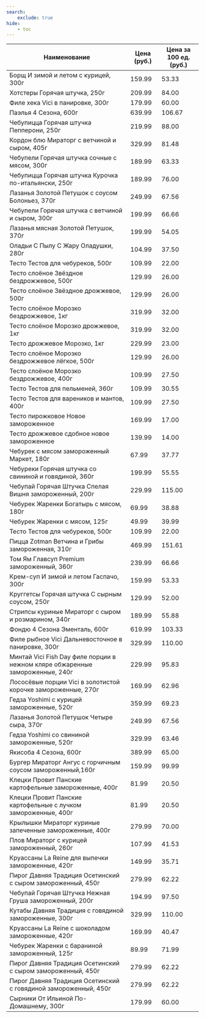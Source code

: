```yaml
---
search:
    exclude: true
hide:
    - toc
---
```


| Наименование | Цена (руб.) | Цена за 100 ед. (руб.) |
| -- | -- | -- |
| Борщ И зимой и летом с курицей, 300г | 159.99 | 53.33 |
| Хотстеры Горячая штучка, 250г | 209.99 | 84.00 |
| Филе хека Vici в панировке, 300г | 179.99 | 60.00 |
| Паэлья 4 Сезона, 600г | 639.99 | 106.67 |
| Чебупицца Горячая штучка Пепперони, 250г | 219.99 | 88.00 |
| Кордон блю Мираторг с ветчиной и сыром, 405г | 329.99 | 81.48 |
| Чебупели Горячая штучка сочные с мясом, 300г | 189.99 | 63.33 |
| Чебупицца Горячая штучка Курочка по-итальянски, 250г | 189.99 | 76.00 |
| Лазанья Золотой Петушок с соусом Болоньез, 370г | 249.99 | 67.56 |
| Чебупели Горячая штучка с ветчиной и сыром, 300г | 199.99 | 66.66 |
| Лазанья мясная Золотой Петушок, 370г | 199.99 | 54.05 |
| Оладьи С Пылу С Жару Оладушки, 280г | 104.99 | 37.50 |
| Тесто Тестов для чебуреков, 500г | 109.99 | 22.00 |
| Тесто слоёное Звёздное бездрожжевое, 500г | 129.99 | 26.00 |
| Тесто слоёное Звёздное дрожжевое, 500г | 129.99 | 26.00 |
| Тесто слоёное Морозко бездрожжевое, 1кг | 319.99 | 32.00 |
| Тесто слоёное Морозко дрожжевое, 1кг | 319.99 | 32.00 |
| Тесто дрожжевое Морозко, 1кг | 229.99 | 23.00 |
| Тесто слоёное Морозко бездрожжевое лёгкое, 500г | 129.99 | 26.00 |
| Тесто слоёное Морозко бездрожжевое, 400г | 109.99 | 27.50 |
| Тесто Тестов для пельменей, 360г | 109.99 | 30.55 |
| Тесто Тестов для вареников и мантов, 400г | 109.99 | 27.50 |
| Тесто пирожковое Новое замороженное | 169.99 | 17.00 |
| Тесто дрожжевое сдобное новое замороженное | 139.99 | 14.00 |
| Чебурек с мясом замороженный Маркет, 180г | 67.99 | 37.77 |
| Чебуреки Горячая штучка со свининой и говядиной, 360г | 199.99 | 55.55 |
| Чебупай Горячая Штучка Спелая Вишня замороженный, 200г | 229.99 | 115.00 |
| Чебурек Жаренки Богатырь с мясом, 180г | 69.99 | 38.88 |
| Чебурек Жаренки с мясом, 125г | 49.99 | 39.99 |
| Тесто Тестов для чебуреков, 500г | 109.99 | 22.00 |
| Пицца Zotman Ветчина и Грибы замороженная, 310г | 469.99 | 151.61 |
| Том Ям Главсуп Premium замороженный, 360г | 239.99 | 66.66 |
| Крем-суп И зимой и летом Гаспачо, 300г | 159.99 | 53.33 |
| Круггетсы Горячая штучка С сырным соусом, 250г | 129.99 | 52.00 |
| Стрипсы куриные Мираторг с сыром и розмарином, 340г | 189.99 | 55.88 |
| Фондю 4 Сезона Эменталь, 600г | 619.99 | 103.33 |
| Филе рыбное Vici Дальневосточное в панировке, 300г | 329.99 | 110.00 |
| Минтай Vici Fish Day филе порции в нежном кляре обжаренные замороженные, 240г | 229.99 | 95.83 |
| Лососёвые порции Vici в золотистой корочке замороженные, 270г | 169.99 | 62.96 |
| Гедза Yoshimi с курицей замороженные, 520г | 359.99 | 69.23 |
| Лазанья Золотой Петушок Четыре сыра, 370г | 249.99 | 67.56 |
| Гедза Yoshimi со свининой замороженные, 520г | 329.99 | 63.46 |
| Якисоба 4 Сезона, 600г | 389.99 | 65.00 |
| Бургер Мираторг Ангус с горчичным соусом замороженный,160г | 159.99 | 99.99 |
| Клецки Провит Панские картофельные замороженные, 400г | 81.99 | 20.50 |
| Клецки Провит Панские картофельные с лучком замороженные, 400г | 81.99 | 20.50 |
| Крылышки Мираторг куриные запеченные замороженные, 400г | 279.99 | 70.00 |
| Плов Мираторг с курицей замороженный, 260г | 107.99 | 41.53 |
| Круассаны La Reine для выпечки замороженные, 420г | 149.99 | 35.71 |
| Пирог Давняя Традиция Осетинский с сыром замороженный, 450г | 279.99 | 62.22 |
| Чебупай Горячая Штучка Нежная Груша замороженный, 200г | 194.99 | 97.50 |
| Кутабы Давняя Традиция с говядиной замороженные, 300г | 329.99 | 110.00 |
| Круассаны La Reine с шоколадом замороженные, 420г | 169.99 | 40.47 |
| Чебурек Жаренки с бараниной замороженный, 125г | 89.99 | 71.99 |
| Пирог Давняя Традиция Осетинский с сыром замороженный, 450г | 279.99 | 62.22 |
| Пирог Давняя Традиция Осетинский с говядиной замороженный, 450г | 279.99 | 62.22 |
| Сырники От Ильиной По-Домашнему, 300г | 179.99 | 60.00 |
